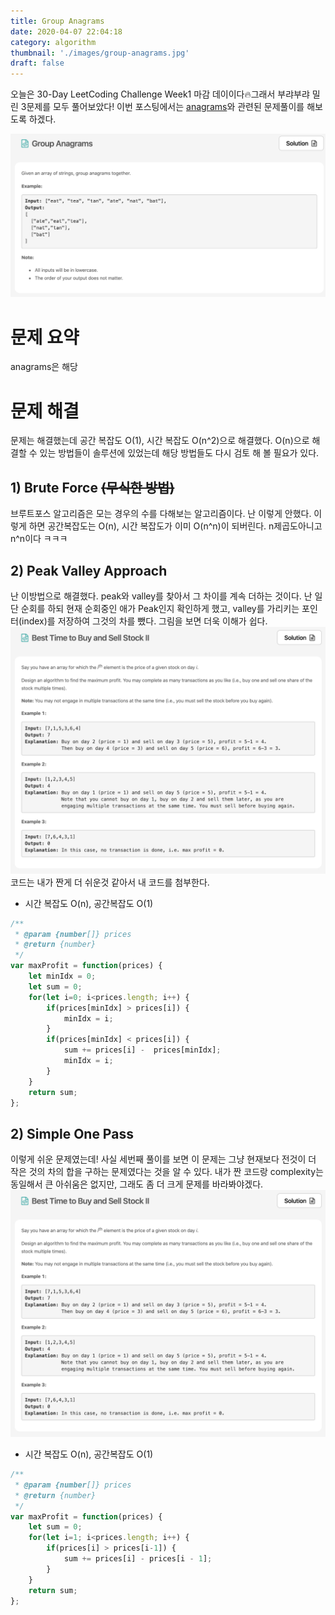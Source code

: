 ```yaml
---
title: Group Anagrams
date: 2020-04-07 22:04:18
category: algorithm
thumbnail: './images/group-anagrams.jpg'
draft: false
---
```



오늘은 30-Day LeetCoding Challenge Week1 마감 데이이다🔥그래서 부랴부랴 밀린 3문제를 모두 풀어보았다! 이번 포스팅에서는 [anagrams](https://leetcode.com/explore/challenge/card/30-day-leetcoding-challenge/528/week-1/3288/)와 관련된 문제풀이를 해보도록 하겠다.

![anagrams](./images/group-anagrams.jpg)

# 문제 요약
anagrams은 해당 

# 문제 해결
문제는 해결했는데 공간 복잡도 O(1), 시간 복잡도 O(n^2)으로 해결했다. O(n)으로 해결할 수 있는 방법들이 솔루션에 있었는데 해당 방법들도 다시 검토 해 볼 필요가 있다.

## 1) Brute Force ~~(무식한 방법)~~
브루트포스 알고리즘은 모는 경우의 수를 다해보는 알고리즘이다. 난 이렇게 안했다. 이렇게 하면 공간복잡도는 O(n), 시간 복잡도가 이미 O(n^n)이 되버린다. n제곱도아니고 n^n이다 ㅋㅋㅋ

## 2) Peak Valley Approach
난 이방법으로 해결했다.
peak와 valley를 찾아서 그 차이를 계속 더하는 것이다.
난 일단 순회를 하되 현재 순회중인 애가 Peak인지 확인하게 했고, valley를 가리키는 포인터(index)를 저장하여 그것의 차를 뺐다.
그림을 보면 더욱 이해가 쉽다.
![best-time-to-buy-and-sell-stock2-2](./images/best-time-to-buy-and-sell-stock2.jpg)
코드는 내가 짠게 더 쉬운것 같아서 내 코드를 첨부한다.
  * 시간 복잡도 O(n), 공간복잡도 O(1)

```js
/**
 * @param {number[]} prices
 * @return {number}
 */
var maxProfit = function(prices) {
    let minIdx = 0;
    let sum = 0;
    for(let i=0; i<prices.length; i++) {
        if(prices[minIdx] > prices[i]) {
            minIdx = i;
        }
        if(prices[minIdx] < prices[i]) {
            sum += prices[i] -  prices[minIdx];
            minIdx = i;
        }
    }
    return sum;
};
```

## 2) Simple One Pass
이렇게 쉬운 문제였는데! 사실 세번째 풀이를 보면 이 문제는 그냥 현재보다 전것이 더 작은 것의 차의 합을 구하는 문제였다는 것을 알 수 있다.
내가 짠 코드랑 complexity는 동일해서 큰 아쉬움은 없지만, 그래도 좀 더 크게 문제를 바라봐야겠다.
![best-time-to-buy-and-sell-stock2-3](./images/best-time-to-buy-and-sell-stock2.jpg)
  * 시간 복잡도 O(n), 공간복잡도 O(1)
```js
/**
 * @param {number[]} prices
 * @return {number}
 */
var maxProfit = function(prices) {
    let sum = 0;
    for(let i=1; i<prices.length; i++) {
        if(prices[i] > prices[i-1]) {
            sum += prices[i] - prices[i - 1];
        }
    }
    return sum;
};
```